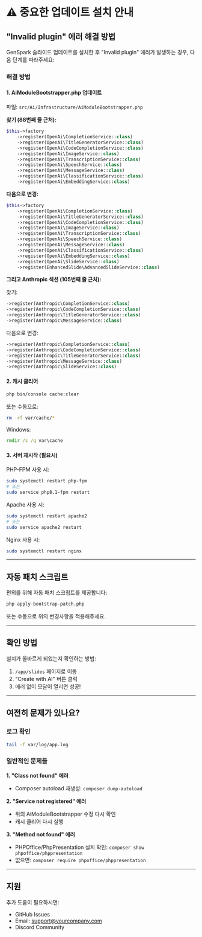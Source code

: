 # ⚠️ 중요한 업데이트 설치 안내

## "Invalid plugin" 에러 해결 방법

GenSpark 슬라이드 업데이트를 설치한 후 "Invalid plugin" 에러가 발생하는 경우, 다음 단계를 따라주세요:

### 해결 방법

#### 1. AiModuleBootstrapper.php 업데이트

파일: `src/Ai/Infrastructure/AiModuleBootstrapper.php`

**찾기 (88번째 줄 근처):**
```php
$this->factory
    ->register(OpenAi\CompletionService::class)
    ->register(OpenAi\TitleGeneratorService::class)
    ->register(OpenAi\CodeCompletionService::class)
    ->register(OpenAi\ImageService::class)
    ->register(OpenAi\TranscriptionService::class)
    ->register(OpenAi\SpeechService::class)
    ->register(OpenAi\MessageService::class)
    ->register(OpenAi\ClassificationService::class)
    ->register(OpenAi\EmbeddingService::class)
```

**다음으로 변경:**
```php
$this->factory
    ->register(OpenAi\CompletionService::class)
    ->register(OpenAi\TitleGeneratorService::class)
    ->register(OpenAi\CodeCompletionService::class)
    ->register(OpenAi\ImageService::class)
    ->register(OpenAi\TranscriptionService::class)
    ->register(OpenAi\SpeechService::class)
    ->register(OpenAi\MessageService::class)
    ->register(OpenAi\ClassificationService::class)
    ->register(OpenAi\EmbeddingService::class)
    ->register(OpenAi\SlideService::class)
    ->register(EnhancedSlide\AdvancedSlideService::class)
```

**그리고 Anthropic 섹션 (105번째 줄 근처):**

찾기:
```php
->register(Anthropic\CompletionService::class)
->register(Anthropic\CodeCompletionService::class)
->register(Anthropic\TitleGeneratorService::class)
->register(Anthropic\MessageService::class)
```

다음으로 변경:
```php
->register(Anthropic\CompletionService::class)
->register(Anthropic\CodeCompletionService::class)
->register(Anthropic\TitleGeneratorService::class)
->register(Anthropic\MessageService::class)
->register(Anthropic\SlideService::class)
```

#### 2. 캐시 클리어

```bash
php bin/console cache:clear
```

또는 수동으로:
```bash
rm -rf var/cache/*
```

Windows:
```cmd
rmdir /s /q var\cache
```

#### 3. 서버 재시작 (필요시)

PHP-FPM 사용 시:
```bash
sudo systemctl restart php-fpm
# 또는
sudo service php8.1-fpm restart
```

Apache 사용 시:
```bash
sudo systemctl restart apache2
# 또는
sudo service apache2 restart
```

Nginx 사용 시:
```bash
sudo systemctl restart nginx
```

---

## 자동 패치 스크립트

편의를 위해 자동 패치 스크립트를 제공합니다:

```bash
php apply-bootstrap-patch.php
```

또는 수동으로 위의 변경사항을 적용해주세요.

---

## 확인 방법

설치가 올바르게 되었는지 확인하는 방법:

1. `/app/slides` 페이지로 이동
2. "Create with AI" 버튼 클릭
3. 에러 없이 모달이 열리면 성공!

---

## 여전히 문제가 있나요?

### 로그 확인

```bash
tail -f var/log/app.log
```

### 일반적인 문제들

**1. "Class not found" 에러**
- Composer autoload 재생성: `composer dump-autoload`

**2. "Service not registered" 에러**
- 위의 AiModuleBootstrapper 수정 다시 확인
- 캐시 클리어 다시 실행

**3. "Method not found" 에러**
- PHPOffice/PhpPresentation 설치 확인: `composer show phpoffice/phppresentation`
- 없으면: `composer require phpoffice/phppresentation`

---

## 지원

추가 도움이 필요하시면:
- GitHub Issues
- Email: support@yourcompany.com
- Discord Community

